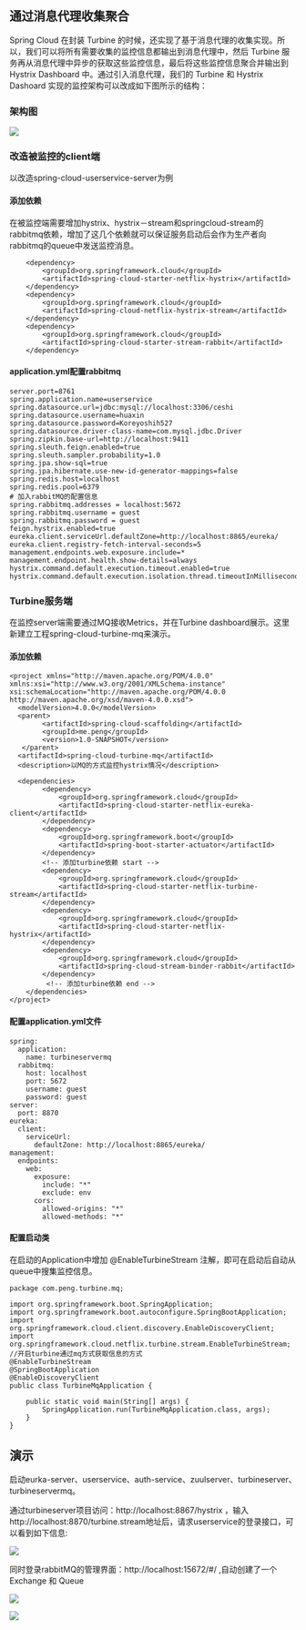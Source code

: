 ## 通过消息代理收集聚合
Spring Cloud 在封装 Turbine 的时候，还实现了基于消息代理的收集实现。所以，我们可以将所有需要收集的监控信息都输出到消息代理中，然后 Turbine 服务再从消息代理中异步的获取这些监控信息，最后将这些监控信息聚合并输出到 Hystrix Dashboard 中。通过引入消息代理，我们的 Turbine 和 Hystrix Dashoard 实现的监控架构可以改成如下图所示的结构：
### 架构图
![](https://user-gold-cdn.xitu.io/2019/8/1/16c4b3448c710c20?w=902&h=346&f=png&s=81206)

### 改造被监控的client端
以改造spring-cloud-userservice-server为例
#### 添加依赖
在被监控端需要增加hystrix、hystrix－stream和springcloud-stream的rabbitmq依赖，增加了这几个依赖就可以保证服务启动后会作为生产者向rabbitmq的queue中发送监控消息。
```
    <dependency>
        <groupId>org.springframework.cloud</groupId>
        <artifactId>spring-cloud-starter-netflix-hystrix</artifactId>
    </dependency>
    <dependency>
        <groupId>org.springframework.cloud</groupId>
        <artifactId>spring-cloud-netflix-hystrix-stream</artifactId>
    </dependency>
    <dependency>
        <groupId>org.springframework.cloud</groupId>
        <artifactId>spring-cloud-starter-stream-rabbit</artifactId>
    </dependency>
```
#### application.yml配置rabbitmq
```
server.port=8761
spring.application.name=userservice
spring.datasource.url=jdbc:mysql://localhost:3306/ceshi
spring.datasource.username=huaxin
spring.datasource.password=Koreyoshih527
spring.datasource.driver-class-name=com.mysql.jdbc.Driver
spring.zipkin.base-url=http://localhost:9411
spring.sleuth.feign.enabled=true
spring.sleuth.sampler.probability=1.0
spring.jpa.show-sql=true
spring.jpa.hibernate.use-new-id-generator-mappings=false
spring.redis.host=localhost
spring.redis.pool=6379
# 加入rabbitMQ的配置信息
spring.rabbitmq.addresses = localhost:5672
spring.rabbitmq.username = guest
spring.rabbitmq.password = guest
feign.hystrix.enabled=true
eureka.client.serviceUrl.defaultZone=http://localhost:8865/eureka/
eureka.client.registry-fetch-interval-seconds=5
management.endpoints.web.exposure.include=*
management.endpoint.health.show-details=always
hystrix.command.default.execution.timeout.enabled=true
hystrix.command.default.execution.isolation.thread.timeoutInMilliseconds=3000
```

### Turbine服务端
在监控server端需要通过MQ接收Metrics，并在Turbine dashboard展示。这里新建立工程spring-cloud-turbine-mq来演示。
#### 添加依赖
```
<project xmlns="http://maven.apache.org/POM/4.0.0" xmlns:xsi="http://www.w3.org/2001/XMLSchema-instance" xsi:schemaLocation="http://maven.apache.org/POM/4.0.0 http://maven.apache.org/xsd/maven-4.0.0.xsd">
  <modelVersion>4.0.0</modelVersion>
  <parent>
        <artifactId>spring-cloud-scaffolding</artifactId>
        <groupId>me.peng</groupId>
        <version>1.0-SNAPSHOT</version>
   </parent>
  <artifactId>spring-cloud-turbine-mq</artifactId>
  <description>以MQ的方式监控hystrix情况</description>
  
  <dependencies>
  		<dependency>
            <groupId>org.springframework.cloud</groupId>
            <artifactId>spring-cloud-starter-netflix-eureka-client</artifactId>
        </dependency>
        <dependency>
            <groupId>org.springframework.boot</groupId>
            <artifactId>spring-boot-starter-actuator</artifactId>
        </dependency>
        <!-- 添加turbine依赖 start -->
        <dependency>
            <groupId>org.springframework.cloud</groupId>
            <artifactId>spring-cloud-starter-netflix-turbine-stream</artifactId>
        </dependency>
        <dependency>
            <groupId>org.springframework.cloud</groupId>
            <artifactId>spring-cloud-starter-netflix-hystrix</artifactId>
        </dependency>
        <dependency>
            <groupId>org.springframework.cloud</groupId>
            <artifactId>spring-cloud-stream-binder-rabbit</artifactId>
        </dependency>
         <!-- 添加turbine依赖 end -->
    </dependencies>
</project>
```
#### 配置application.yml文件
```
spring:
  application:
    name: turbineservermq
  rabbitmq:
    host: localhost
    port: 5672
    username: guest
    password: guest
server:
  port: 8870
eureka:
  client:
    serviceUrl:
      defaultZone: http://localhost:8865/eureka/
management:
  endpoints:
    web:
      exposure:
        include: "*"
        exclude: env
      cors:
        allowed-origins: "*"
        allowed-methods: "*"
```

#### 配置启动类
在启动的Application中增加 @EnableTurbineStream 注解，即可在启动后自动从queue中搜集监控信息。
```
package com.peng.turbine.mq;

import org.springframework.boot.SpringApplication;
import org.springframework.boot.autoconfigure.SpringBootApplication;
import org.springframework.cloud.client.discovery.EnableDiscoveryClient;
import org.springframework.cloud.netflix.turbine.stream.EnableTurbineStream;
//开启turbine通过mq方式获取信息的方式
@EnableTurbineStream
@SpringBootApplication
@EnableDiscoveryClient
public class TurbineMqApplication {
	
	public static void main(String[] args) {
        SpringApplication.run(TurbineMqApplication.class, args);
    }
}

```


## 演示 
启动eurka-server、userservice、auth-service、zuulserver、turbineserver、turbineservermq。

通过turbineserver项目访问：http://localhost:8867/hystrix ，输入http://localhost:8870/turbine.stream地址后，请求userservice的登录接口，可以看到如下信息:

![](https://user-gold-cdn.xitu.io/2019/8/1/16c4bf67ca4d67d5?w=783&h=391&f=png&s=38088)

同时登录rabbitMQ的管理界面：http://localhost:15672/#/ ,自动创建了一个 Exchange 和 Queue

![](https://user-gold-cdn.xitu.io/2019/8/1/16c4bf81a414be32?w=891&h=484&f=png&s=157606)

![](https://user-gold-cdn.xitu.io/2019/8/1/16c4bf84959c6bd7?w=899&h=489&f=png&s=133890)
